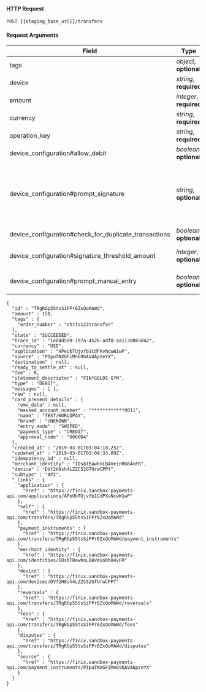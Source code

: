 #### HTTP Request

`POST {{staging_base_url}}/transfers`


#### Request Arguments

Field | Type | Description
----- | ---- | -----------
tags | *object*, **optional** | Key value pair for annotating custom meta data (e.g. order numbers)
device | *string*, **required** | The ID of the activated device
amount | *integer*, **required** | Amount of sale
currency | *string*, **required** | Currency of sale
operation_key | *string*, **required** | Describes the operation to be performed in the transaction
device_configuration#allow_debit | *boolean*, **optional** |  Sets whether device will allow debit by default or not (defaults to true)
device_configuration#prompt_signature | *string*, **optional** |  Sets whether device will prompt the card holder for a signature by default or not, AMOUNT is used in conjuction with device_configuration#signature_threshold_amount so that when the threshold is reached the signature form appears on device screen (defaults to always). Options are: ALWAYS, NEVER, AMOUNT
device_configuration#check_for_duplicate_transactions | *boolean*, **optional** |  Sets whether the device will check for duplicate transactions
device_configuration#signature_threshold_amount | *integer*, **optional** |  Threshold set for when to prompt a signature if device_configuration#prompt_signature is set to AMOUNT (defaults to 0)
device_configuration#prompt_manual_entry | *boolean*, **optional** |  Sets whether or not the default card input method will be keyed in manual entry or not (defaults to false)


```
{
  "id" : "TRgRGp55tsSiFPr6ZxQoMAWd",
  "amount" : 150,
  "tags" : {
    "order_number" : "chris123transfer"
  },
  "state" : "SUCCEEDED",
  "trace_id" : "1e04d599-797a-4526-adf0-aa1130865042",
  "currency" : "USD",
  "application" : "APeUbTUjvYb1CdPXvNcwW1wP",
  "source" : "PIpuTNXGFiMn69bAV4ApzeYX",
  "destination" : null,
  "ready_to_settle_at" : null,
  "fee" : 0,
  "statement_descriptor" : "FIN*GOLDS GYM",
  "type" : "DEBIT",
  "messages" : [ ],
  "raw" : null,
  "card_present_details" : {
    "emv_data" : null,
    "masked_account_number" : "************0011",
    "name" : "TEST/WORLDPAY",
    "brand" : "UNKNOWN",
    "entry_mode" : "SWIPED",
    "payment_type" : "CREDIT",
    "approval_code" : "000004"
  },
  "created_at" : "2019-03-01T03:04:18.25Z",
  "updated_at" : "2019-03-01T03:04:33.09Z",
  "idempotency_id" : null,
  "merchant_identity" : "IDsbTBawhnLBAVeinRb84vFR",
  "device" : "DVf2H8sh4LZZC52GTUrwCPPf",
  "subtype" : "API",
  "_links" : {
    "application" : {
      "href" : "https://finix.sandbox-payments-api.com/applications/APeUbTUjvYb1CdPXvNcwW1wP"
    },
    "self" : {
      "href" : "https://finix.sandbox-payments-api.com/transfers/TRgRGp55tsSiFPr6ZxQoMAWd"
    },
    "payment_instruments" : {
      "href" : "https://finix.sandbox-payments-api.com/transfers/TRgRGp55tsSiFPr6ZxQoMAWd/payment_instruments"
    },
    "merchant_identity" : {
      "href" : "https://finix.sandbox-payments-api.com/identities/IDsbTBawhnLBAVeinRb84vFR"
    },
    "device" : {
      "href" : "https://finix.sandbox-payments-api.com/devices/DVf2H8sh4LZZC52GTUrwCPPf"
    },
    "reversals" : {
      "href" : "https://finix.sandbox-payments-api.com/transfers/TRgRGp55tsSiFPr6ZxQoMAWd/reversals"
    },
    "fees" : {
      "href" : "https://finix.sandbox-payments-api.com/transfers/TRgRGp55tsSiFPr6ZxQoMAWd/fees"
    },
    "disputes" : {
      "href" : "https://finix.sandbox-payments-api.com/transfers/TRgRGp55tsSiFPr6ZxQoMAWd/disputes"
    },
    "source" : {
      "href" : "https://finix.sandbox-payments-api.com/payment_instruments/PIpuTNXGFiMn69bAV4ApzeYX"
    }
  }
}
```
